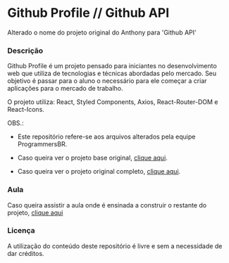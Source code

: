 # Github Profile // Github API

Alterado o nome do projeto original do Anthony para 'Github API'

### Descrição

Github Profile é um projeto pensado para iniciantes no desenvolvimento web que utiliza de tecnologias e técnicas abordadas pelo mercado. Seu objetivo é passar para o aluno o necessário para ele começar a criar aplicações para o mercado de trabalho.

O projeto utiliza: React, Styled Components, Axios, React-Router-DOM e React-Icons.

OBS.: 

* Este repositório refere-se aos arquivos alterados pela equipe ProgrammersBR. 

* Caso queira ver o projeto base original, [clique aqui](https://github.com/anthonyvii27/ytb-github-profile-base).

* Caso queira ver o projeto original completo, [clique aqui](https://github.com/anthonyvii27/ytb-github-profile-final).

### Aula

Caso queira assistir a aula onde é ensinada a construir o restante do projeto, [clique aqui](https://www.youtube.com/watch?v=kqp1lNnv6K8)

### Licença

A utilização do conteúdo deste repositório é livre e sem a necessidade de dar créditos.
